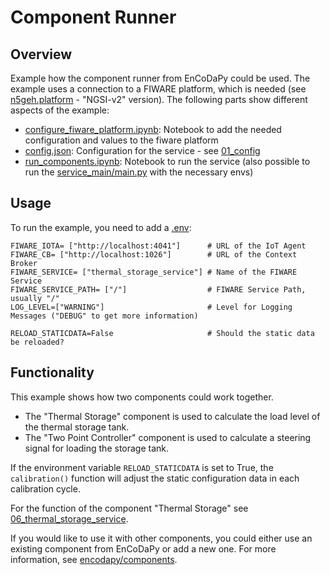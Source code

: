 # Component Runner

## Overview
Example how the component runner from EnCoDaPy could be used. The example uses a connection to a FIWARE platform, which is needed (see [n5geh.platform](https://github.com/N5GEH/n5geh.platform) - "NGSI-v2" version). The following parts show different aspects of the example:
- [configure_fiware_platform.ipynb](./configure_fiware_platform.ipynb): Notebook to add the needed configuration and values to the fiware platform
- [config.json](./config.json): Configuration for the service - see [01_config](./../01_config/)
- [run_components.ipynb](./run_components.ipynb): Notebook to run the service (also possible to run the [service_main/main.py](./../../service_main/main.pyy) with the necessary envs)

## Usage
To run the example, you need to add a [.env](.env):
```
FIWARE_IOTA= ["http://localhost:4041"]      # URL of the IoT Agent
FIWARE_CB= ["http://localhost:1026"]        # URL of the Context Broker
FIWARE_SERVICE= ["thermal_storage_service"] # Name of the FIWARE Service
FIWARE_SERVICE_PATH= ["/"]                  # FIWARE Service Path, usually "/"
LOG_LEVEL=["WARNING"]                       # Level for Logging Messages ("DEBUG" to get more information)

RELOAD_STATICDATA=False                     # Should the static data be reloaded?
```
## Functionality

This example shows how two components could work together.
- The "Thermal Storage" component is used to calculate the load level of the thermal storage tank.
- The "Two Point Controller" component is used to calculate a steering signal for loading the storage tank.

If the environment variable `RELOAD_STATICDATA` is set to True, the `calibration()` function will adjust the static configuration data in each calibration cycle.

For the function of the component "Thermal Storage" see [06_thermal_storage_service](./../06_thermal_storage_service/).

If you would like to use it with other components, you could either use an existing component from EnCoDaPy or add a new one. For more information, see [encodapy/components](./../../encodapy/components).